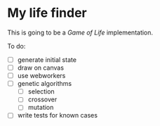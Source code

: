 
My life finder
=================

This is going to be a *Game of Life* implementation.

To do:

- [ ] generate initial state
- [ ] draw on canvas
- [ ] use webworkers
- [ ] genetic algorithms
  - [ ] selection 
  - [ ] crossover 
  - [ ] mutation
- [ ] write tests for known cases
